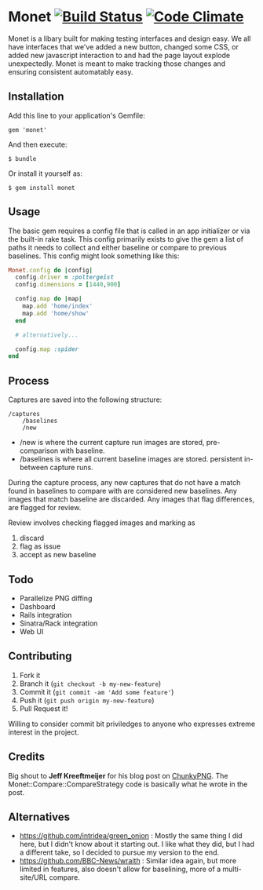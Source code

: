 # Monet [![Build Status](https://travis-ci.org/plukevdh/monet.png?branch=master)](https://travis-ci.org/plukevdh/monet) [![Code Climate](https://codeclimate.com/github/plukevdh/monet.png)](https://codeclimate.com/github/plukevdh/monet)

Monet is a libary built for making testing interfaces and design easy. We all have interfaces that we've added a new button, changed some CSS, or added new javascript interaction to and had the page layout explode unexpectedly. Monet is meant to make tracking those changes and ensuring consistent automatably easy.

## Installation

Add this line to your application's Gemfile:

    gem 'monet'

And then execute:

    $ bundle

Or install it yourself as:

    $ gem install monet

## Usage

The basic gem requires a config file that is called in an app initializer or via the built-in rake task. This config primarily exists to give the gem a list of paths it needs to collect and either baseline or compare to previous baselines. This config might look something like this:

```ruby
Monet.config do |config|
  config.driver = :poltergeist
  config.dimensions = [1440,900]

  config.map do |map|
    map.add 'home/index'
    map.add 'home/show'
  end

  # alternatively...

  config.map :spider
end
```
## Process

Captures are saved into the following structure:

```
/captures
	/baselines
	/new
```

- /new is where the current capture run images are stored, pre-comparison with baseline.
- /baselines is where all current baseline images are stored. persistent in-between capture runs.

During the capture process, any new captures that do not have a match found in baselines to compare with are considered new baselines.
Any images that match baseline are discarded.
Any images that flag differences, are flagged for review.

Review involves checking flagged images and marking as
1. discard
2. flag as issue
3. accept as new baseline

## Todo
- Parallelize PNG diffing
- Dashboard
- Rails integration
- Sinatra/Rack integration
- Web UI

## Contributing

1. Fork it
2. Branch it (`git checkout -b my-new-feature`)
3. Commit it (`git commit -am 'Add some feature'`)
4. Push it (`git push origin my-new-feature`)
5. Pull Request it!

Willing to consider commit bit priviledges to anyone who expresses extreme interest in the project.

## Credits

Big shout to __Jeff Kreeftmeijer__ for his blog post on [ChunkyPNG](http://jeffkreeftmeijer.com/2011/comparing-images-and-creating-image-diffs/). The Monet::Compare::CompareStrategy code is basically what he wrote in the post.

## Alternatives

- https://github.com/intridea/green_onion : Mostly the same thing I did here, but I didn't know about it starting out. I like what they did, but I had a different take, so I decided to pursue my version to the end.
- https://github.com/BBC-News/wraith : Similar idea again, but more limited in features, also doesn't allow for baselining, more of a multi-site/URL compare.
